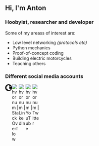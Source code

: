 ## Hi, I'm Anton

### Hoobyist, researcher and developer

Some of my areass of interest are:

 * Low level networking *(protocols etc)*
 * Python mechanics
 * Proof-of-concept coding
 * Building electric motorcycles
 * Teaching others

### Different social media accounts

[<img align="left" alt="hvornum.se" width="22px" src="https://raw.githubusercontent.com/iconic/open-iconic/master/svg/globe.svg" />][website]
[<img align="left" alt="hvornum | StackOverflow" width="22px" src="https://cdn.jsdelivr.net/npm/simple-icons@3.4.0/icons/stackoverflow.svg" />][stackoverflow]
[<img align="left" alt="hvornum | LinkedIn" width="22px" src="https://cdn.jsdelivr.net/npm/simple-icons@v3/icons/linkedin.svg" />][linkedin]
[<img align="left" alt="hvornum | YouTube" width="22px" src="https://cdn.jsdelivr.net/npm/simple-icons@v3/icons/youtube.svg" />][youtube]
[<img align="left" alt="hvornum | Twitter" width="22px" src="https://cdn.jsdelivr.net/npm/simple-icons@v3/icons/twitter.svg" />][twitter]

[website]: https://hvornum.se
[twitter]: https://twitter.com/luke_binwalker
[youtube]: https://youtube.com/hvornum
[linkedin]: https://linkedin.com/in/hvornum/
[stackoverflow]: https://stackoverflow.com/story/hvornum
